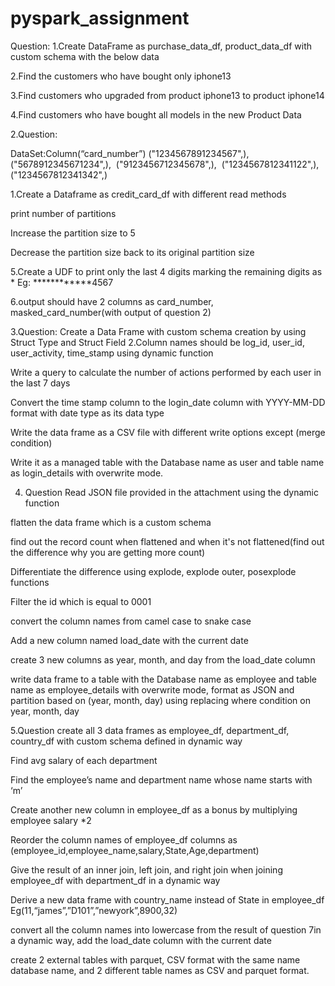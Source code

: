 # pyspark_assignment

Question:
1.Create DataFrame as purchase_data_df, product_data_df with custom schema with the below data

2.Find the customers who have bought only iphone13

3.Find customers who upgraded from product iphone13 to product iphone14

4.Find customers who have bought all models in the new Product Data



2.Question:

DataSet:Column(“card_number”) ("1234567891234567",),  ("5678912345671234",),  ("9123456712345678",),  ("1234567812341122",),  ("1234567812341342",)

1.Create a Dataframe as credit_card_df with different read methods

print number of partitions

Increase the partition size to 5

Decrease the partition size back to its original partition size

5.Create a UDF to print only the last 4 digits marking the remaining digits as * Eg: ************4567

6.output should have 2 columns as card_number, masked_card_number(with output of question 2)


3.Question:
Create a Data Frame with custom schema creation by using Struct Type and Struct Field 2.Column names should be log_id, user_id, user_activity, time_stamp using dynamic function

Write a query to calculate the number of actions performed by each user in the last 7 days

Convert the time stamp column to the login_date column with YYYY-MM-DD format with date type as its data type

Write the data frame as a CSV file with different write options except (merge condition)

Write it as a managed table with the Database name as user and table name as login_details with overwrite mode.



4. Question
Read JSON file provided in the attachment using the dynamic function

flatten the data frame which is a custom schema

find out the record count when flattened and when it's not flattened(find out the difference why you are getting more count)

Differentiate the difference using explode, explode outer, posexplode functions

Filter the id which is equal to 0001

convert the column names from camel case to snake case

Add a new column named load_date with the current date

create 3 new columns as year, month, and day from the load_date column

write data frame to a table with the Database name as employee and table name as employee_details with overwrite mode, format as JSON and partition based on (year, month, day) using replacing where condition on year, month, day



5.Question
create all 3 data frames as employee_df, department_df, country_df with custom schema defined in dynamic way

Find avg salary of each department

Find the employee’s name and department name whose name starts with ‘m’

Create another new column in employee_df as a bonus by multiplying employee salary *2

Reorder the column names of employee_df columns as (employee_id,employee_name,salary,State,Age,department)

Give the result of an inner join, left join, and right join when joining employee_df with department_df in a dynamic way

Derive a new data frame with country_name instead of State in employee_df Eg(11,“james”,”D101”,”newyork”,8900,32)

convert all the column names into lowercase from the result of question 7in a dynamic way, add the load_date column with the current date

create 2 external tables with parquet, CSV format with the same name database name, and 2 different table names as CSV and parquet format.
